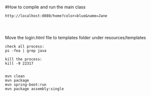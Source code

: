 #How to compile and run the main class
```
http://localhost:8080/home?color=blue&name=Jane




```

Move the login.html file to templates folder under resources/templates

```
check all process:
ps -fea | grep java

kill the process:
kill -9 22317


mvn clean
mvn package
mvn spring-boot:run
mvn package assembly:single  


```







